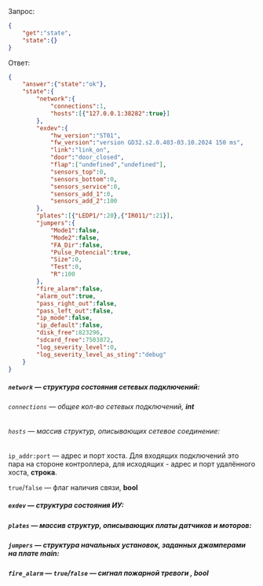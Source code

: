Запрос:
```json
{
	"get":"state",
	"state":{}
}
```
Ответ:
```json
{
	"answer":{"state":"ok"},
	"state":{
		"network":{
			"connections":1,
			"hosts":[{"127.0.0.1:38282":true}]
		},
		"exdev":{
			"hw_version":"ST01",
			"fw_version":"version GD32.s2.0.403-03.10.2024 150 ms",
			"link":"link_on",
			"door":"door_closed",
			"flap":["undefined","undefined"],
			"sensors_top":0,
			"sensors_bottom":0,
			"sensors_service":0,
			"sensors_add_1":0,
			"sensors_add_2":100 
		},
		"plates":[{"LEDP1/":20},{"IR011/":21}],
		"jumpers":{
			"Mode1":false,
			"Mode2":false,
			"FA_Dir":false,
			"Pulse_Potencial":true,
			"Size":0,
			"Test":0,
			"R":100
		},
		"fire_alarm":false,
		"alarm_out":true,
		"pass_right_out":false,
		"pass_left_out":false,
		"ip_mode":false,
		"ip_default":false,
		"disk_free":823296,
		"sdcard_free":7503872,
		"log_severity_level":0,
		"log_severity_level_as_sting":"debug"
	}
}
```

##### `network` — структура состояния сетевых подключений:

###### `connections` — общее кол-во сетевых подключений, **int**

###### `hosts` — массив структур, описывающих сетевое соединение:

`ip_addr:port` — адрес и порт хоста. Для входящих подключений это пара на стороне контроллера, для исходящих - адрес и порт удалённого хоста, **строка**.

`true`/`false` — флаг наличия связи, **bool**

##### `exdev` — структура состояния ИУ:

##### `plates` — массив структур, описывающих платы датчиков и моторов:

##### `jumpers` — структура начальных установок, заданных джамперами на плате main:

##### `fire_alarm` — `true`/`false` — сигнал пожарной тревоги , **bool**